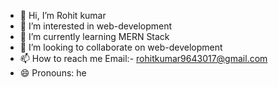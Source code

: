 - 👋 Hi, I’m Rohit kumar
- 👀 I’m interested in web-development
- 🌱 I’m currently learning MERN Stack
- 💞️ I’m looking to collaborate on  web-development
- 📫 How to reach me Email:- rohitkumar9643017@gmail.com
- 😄 Pronouns: he

<!---
RohitTheCoderr/RohitTheCoderr is a ✨ special ✨ repository because its `README.md` (this file) appears on your GitHub profile.
You can click the Preview link to take a look at your changes.
--->
